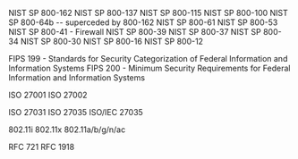 NIST SP 800-162
NIST SP 800-137
NIST SP 800-115
NIST SP 800-100
NIST SP 800-64b -- superceded by 800-162
NIST SP 800-61
NIST SP 800-53
NIST SP 800-41 - Firewall
NIST SP 800-39
NIST SP 800-37
NIST SP 800-34
NIST SP 800-30
NIST SP 800-16
NIST SP 800-12

FIPS 199 - Standards for Security Categorization of Federal Information and Information Systems
FIPS 200 - Minimum Security Requirements for Federal Information and Information Systems

ISO 27001
ISO 27002

ISO 27031
ISO 27035
ISO/IEC 27035

802.11i
802.11x
802.11a/b/g/n/ac

RFC 721
RFC 1918